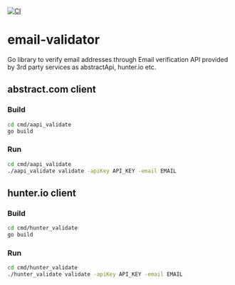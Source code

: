 [![CI](https://github.com/r-goswami/email-validator/actions/workflows/CI.yaml/badge.svg)](https://github.com/r-goswami/email-validator/actions/workflows/CI.yaml)

# email-validator
Go library to verify email addresses through Email verification API provided by 3rd party services as abstractApi, hunter.io etc.

## abstract.com client
### Build
```bash
cd cmd/aapi_validate
go build
```

### Run
```bash
cd cmd/aapi_validate
./aapi_validate validate -apiKey API_KEY -email EMAIL
```

## hunter.io client
### Build
```bash
cd cmd/hunter_validate
go build
```

### Run
```bash
cd cmd/hunter_validate
./hunter_validate validate -apiKey API_KEY -email EMAIL
```


